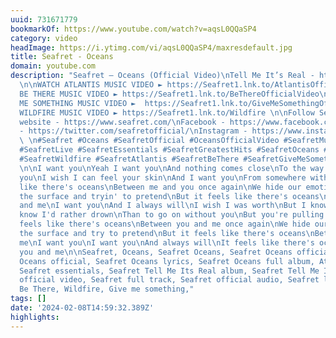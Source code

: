 ```yaml
---
uuid: 731671779
bookmarkOf: https://www.youtube.com/watch?v=aqsL0QQaSP4
category: video
headImage: https://i.ytimg.com/vi/aqsL0QQaSP4/maxresdefault.jpg
title: Seafret - Oceans
domain: youtube.com
description: "Seafret – Oceans (Official Video)\nTell Me It’s Real - https://tellmeitsreal.lnk.to/seafret
  \n\nWATCH ATLANTIS MUSIC VIDEO ► https://Seafret1.lnk.to/AtlantisOfficialVideo \nWATCH
  BE THERE MUSIC VIDEO ► https://Seafret1.lnk.to/BeThereOfficialVideo\nWATCH GIVE
  ME SOMETHING MUSIC VIDEO ►  https://Seafret1.lnk.to/GiveMeSomethingOfficialVideo\nWATCH
  WILDFIRE MUSIC VIDEO ► https://Seafret1.lnk.to/Wildfire \n\nFollow Seafret:\nOfficial
  website - https://www.seafret.com/\nFacebook - https://www.facebook.com/seafretofficial/\nTwitter
  - https://twitter.com/seafretofficial/\nInstagram - https://www.instagram.com/seafretofficial/\n
  \ \n#Seafret #Oceans #SeafretOfficial #OceansOfficialVideo #SeafretMusic #OceansOfficialAudio
  #SeafretLive #SeafretEssentials #SeafretGreatestHits #SeafretOceans #BestOfSeafret
  #SeafretWildfire #SeafretAtlantis #SeafretBeThere #SeafretGiveMeSomething #SeafretTellMsItsReal\n\nLyrics
  \n\nI want you\nYeah I want you\nAnd nothing comes close\nTo the way that I need
  you\nI wish I can feel your skin\nAnd I want you\nFrom somewhere within\nIt feels
  like there's oceans\nBetween me and you once again\nWe hide our emotions\nUnder
  the surface and tryin' to pretend\nBut it feels like there's oceans\nBetween you
  and me\nI want you\nAnd I always will\nI wish I was worth\nBut I know what you deserve\nYou
  know I'd rather drown\nThan to go on without you\nBut you're pulling me down\nIt
  feels like there's oceans\nBetween you and me once again\nWe hide our emotions\nUnder
  the surface and try to pretend\nBut it feels like there's oceans\nBetween you and
  me\nI want you\nI want you\nAnd always will\nIt feels like there's oceans\nBetween
  you and me\n\nSeafret, Oceans, Seafret Oceans, Seafret Oceans official video, Seafret
  Oceans official, Seafret Oceans lyrics, Seafret Oceans full album, Atlantis live,
  Seafret essentials, Seafret Tell Me Its Real album, Seafret Tell Me Its Real, Seafret
  official video, Seafret full track, Seafret official audio, Seafret lyrics, Oceans,
  Be There, Wildfire, Give me something,"
tags: []
date: '2024-02-08T14:59:32.389Z'
highlights: 
---
```




